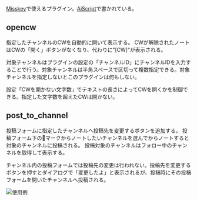 [Misskey](https://misskey-hub.net/)で使えるプラグイン。[AiScript](https://github.com/syuilo/aiscript)で書かれている。

## opencw
指定したチャンネルのCWを自動的に開いて表示する。
CWが解除されたノートはCWの「開く」ボタンがなくなり、代わりに"[CW]"が表示される。

対象チャンネルはプラグインの設定の「チャンネルID」にチャンネルIDを入力することで行う。対象チャンネルは半角スペースで区切って複数指定できる。対象チャンネルを指定しないとこのプラグインは何もしない。

設定「CWを開かない文字数」でテキストの長さによってCWを開くかを制御できる。指定した文字数を超えたCWは開かない。

## post_to_channel
投稿フォームに指定したチャンネルへ投稿先を変更するボタンを追加する。
投稿フォーム下の🔌マークからノートしたいチャンネルを選んでからノートすると対象のチャンネルに投稿される。
投稿対象のチャンネルはフォロー中のチャンネルを取得して表示する。

チャンネル内の投稿フォームでは投稿先の変更は行われない。投稿先を変更するボタンを押すとダイアログで「変更したよ」と表示されるが、投稿時にその投稿フォームを開いたチャンネルへ投稿される。

![使用例](https://user-images.githubusercontent.com/22396164/232288192-e1463141-45c1-4920-8d53-634a8954fe0e.png)
